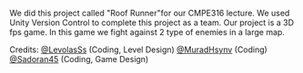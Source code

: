 We did this project called "Roof Runner"for our CMPE316 lecture. We used Unity Version Control to complete this project as a team. Our project is a 3D fps game. In this game we fight against 2 type of enemies in a large map.

Credits:
[@LevolasSs](https://github.com/LevolasSs) (Coding, Level Design)
[@MuradHsynv](https://github.com/MuradHsynv) (Coding)
[@Sadoran45](https://github.com/Sadoran45) (Coding, Game Design)
